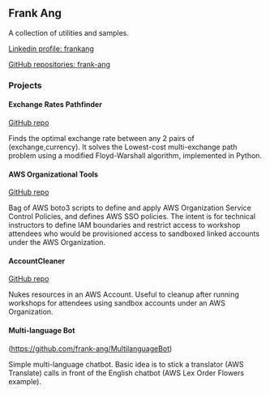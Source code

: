 ## Frank Ang

A collection of utilities and samples. 

[Linkedin profile: frankang](https://www.linkedin.com/in/frankang/) 

[GitHub repositories: frank-ang](https://github.com/frank-ang/) 

### Projects

#### Exchange Rates Pathfinder
[GitHub repo](https://github.com/frank-ang/exchange-rates)

Finds the optimal exchange rate between any 2 pairs of (exchange,currency). It solves the Lowest-cost multi-exchange path problem using a modified Floyd-Warshall algorithm, implemented in Python.

#### AWS Organizational Tools
[GitHub repo](https://github.com/frank-ang/OrganizationTools)

Bag of AWS boto3 scripts to define and apply AWS Organization Service Control Policies, and defines AWS SSO policies. The intent is for technical instructors to define IAM boundaries and restrict access to workshop attendees who would be provisioned access to sandboxed linked accounts under the AWS Organization.

#### AccountCleaner
[GitHub repo](https://github.com/frank-ang/AccountCleaner)

Nukes resources in an AWS Account. Useful to cleanup after running workshops for attendees using sandbox accounts under an AWS Organization.

#### Multi-language Bot
(https://github.com/frank-ang/MultilanguageBot)

Simple multi-language chatbot. Basic idea is to stick a translator (AWS Translate) calls in front of the English chatbot (AWS Lex Order Flowers example).

<!-- 

Markdown is a lightweight and easy-to-use syntax for styling your writing. It includes conventions for

```markdown
Syntax highlighted code block

# Header 1
## Header 2
### Header 3

- Bulleted
- List

1. Numbered
2. List

**Bold** and _Italic_ and `Code` text

[Link](url) and ![Image](src)
```

For more details see [GitHub Flavored Markdown](https://guides.github.com/features/mastering-markdown/).

### Jekyll Themes

Your Pages site will use the layout and styles from the Jekyll theme you have selected in your [repository settings](https://github.com/frank-ang/frank-ang.github.io/settings). The name of this theme is saved in the Jekyll `_config.yml` configuration file.

### Support or Contact

Having trouble with Pages? Check out our [documentation](https://help.github.com/categories/github-pages-basics/) or [contact support](https://github.com/contact) and we’ll help you sort it out.
-->
